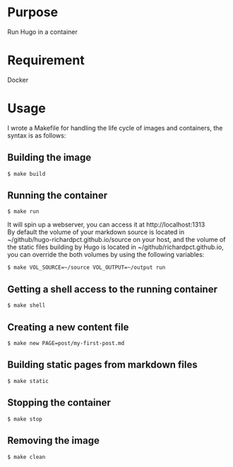 # Purpose
Run Hugo in a container

# Requirement
Docker

# Usage
I wrote a Makefile for handling the life cycle of images and containers, the
syntax is as follows:

## Building the image
    $ make build

## Running the container
    $ make run

It will spin up a webserver, you can access it at http://localhost:1313  
By default the volume of your markdown source is located in
~/github/hugo-richardpct.github.io/source on your host, and the volume of
the static files building by Hugo is located in ~/github/richardpct.github.io,
you can override the both volumes by using the following variables:

    $ make VOL_SOURCE=~/source VOL_OUTPUT=~/output run

## Getting a shell access to the running container
    $ make shell

## Creating a new content file
    $ make new PAGE=post/my-first-post.md

## Building static pages from markdown files
    $ make static

## Stopping the container
    $ make stop

## Removing the image
    $ make clean
